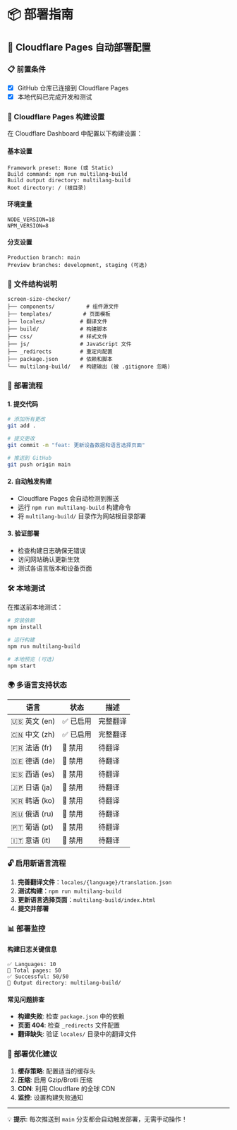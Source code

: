 # 📦 部署指南

## 🚀 Cloudflare Pages 自动部署配置

### 📋 前置条件
- [x] GitHub 仓库已连接到 Cloudflare Pages
- [x] 本地代码已完成开发和测试

### 🔧 Cloudflare Pages 构建设置

在 Cloudflare Dashboard 中配置以下构建设置：

#### 基本设置
```
Framework preset: None (或 Static)
Build command: npm run multilang-build
Build output directory: multilang-build
Root directory: / (根目录)
```

#### 环境变量
```
NODE_VERSION=18
NPM_VERSION=8
```

#### 分支设置
```
Production branch: main
Preview branches: development, staging (可选)
```

### 📂 文件结构说明
```
screen-size-checker/
├── components/          # 组件源文件
├── templates/          # 页面模板
├── locales/           # 翻译文件
├── build/             # 构建脚本
├── css/               # 样式文件
├── js/                # JavaScript 文件
├── _redirects         # 重定向配置
├── package.json       # 依赖和脚本
└── multilang-build/   # 构建输出 (被 .gitignore 忽略)
```

### 🔄 部署流程

#### 1. 提交代码
```bash
# 添加所有更改
git add .

# 提交更改
git commit -m "feat: 更新设备数据和语言选择页面"

# 推送到 GitHub
git push origin main
```

#### 2. 自动触发构建
- Cloudflare Pages 会自动检测到推送
- 运行 `npm run multilang-build` 构建命令
- 将 `multilang-build/` 目录作为网站根目录部署

#### 3. 验证部署
- 检查构建日志确保无错误
- 访问网站确认更新生效
- 测试各语言版本和设备页面

### 🛠️ 本地测试

在推送前本地测试：
```bash
# 安装依赖
npm install

# 运行构建
npm run multilang-build

# 本地预览 (可选)
npm start
```

### 🌍 多语言支持状态

| 语言 | 状态 | 描述 |
|-----|------|------|
| 🇺🇸 英文 (en) | ✅ 已启用 | 完整翻译 |
| 🇨🇳 中文 (zh) | ✅ 已启用 | 完整翻译 |
| 🇫🇷 法语 (fr) | 🚫 禁用 | 待翻译 |
| 🇩🇪 德语 (de) | 🚫 禁用 | 待翻译 |
| 🇪🇸 西语 (es) | 🚫 禁用 | 待翻译 |
| 🇯🇵 日语 (ja) | 🚫 禁用 | 待翻译 |
| 🇰🇷 韩语 (ko) | 🚫 禁用 | 待翻译 |
| 🇷🇺 俄语 (ru) | 🚫 禁用 | 待翻译 |
| 🇵🇹 葡语 (pt) | 🚫 禁用 | 待翻译 |
| 🇮🇹 意语 (it) | 🚫 禁用 | 待翻译 |

### 🔓 启用新语言流程

1. **完善翻译文件**：`locales/{language}/translation.json`
2. **测试构建**：`npm run multilang-build`
3. **更新语言选择页面**：`multilang-build/index.html`
4. **提交并部署**

### 📊 部署监控

#### 构建日志关键信息
```
✅ Languages: 10
📄 Total pages: 50  
✅ Successful: 50/50
📁 Output directory: multilang-build/
```

#### 常见问题排查
- **构建失败**: 检查 `package.json` 中的依赖
- **页面 404**: 检查 `_redirects` 文件配置
- **翻译缺失**: 验证 `locales/` 目录中的翻译文件

### 🎯 部署优化建议

1. **缓存策略**: 配置适当的缓存头
2. **压缩**: 启用 Gzip/Brotli 压缩
3. **CDN**: 利用 Cloudflare 的全球 CDN
4. **监控**: 设置构建失败通知

---

💡 **提示**: 每次推送到 `main` 分支都会自动触发部署，无需手动操作！ 